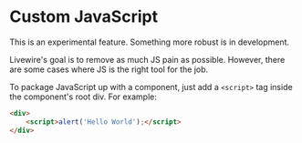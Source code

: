 # Custom JavaScript

<div title="Warning"><div title="Warning__content">

This is an experimental feature. Something more robust is in development.
</div></div>

Livewire's goal is to remove as much JS pain as possible. However, there are some cases where JS is the right tool for the job.

To package JavaScript up with a component, just add a `<script>` tag inside the component's root div. For example:

```html
<div>
    <script>alert('Hello World');</script>
</div>
```
